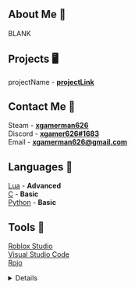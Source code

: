 <!-- <p align='center'>
  <img src='https://t4.ftcdn.net/jpg/03/21/35/09/360_F_321350919_CdWwHckzK4rMPsnErwQyagsyQH08aP2d.jpg'>
</p> -->

## About Me 📝
BLANK

## Projects 🖥️

projectName - **[projectLink]()** <br>

## Contact Me 📱
Steam - **[xgamerman626](https://steamcommunity.com/profiles/76561198208974225/)** <br>
Discord - **[xgamer626#1683](discord.com)**<br>
Email - **[xgamerman626@gmail.com](mailto:xgamerman626@gmail.com)** <br>

## Languages 📜
[Lua](https://www.lua.org/) - **Advanced** <br>
[C](https://en.cppreference.com/w/) - **Basic** <br>
[Python](https://www.python.org/) - **Basic** <br>

## Tools 🔨
[Roblox Studio](https://www.roblox.com/create) <br>
[Visual Studio Code](https://code.visualstudio.com/) <br>
[Rojo](https://rojo.space/) <br>


<details>
  <img align="left" alt="xgamerman626's GitHub Stats" src="https://github-readme-stats.vercel.app/api?username=xgamerman626&show_icons=true&hide_border=false&title_color=ff652f&icon_color=FFE400&bg_color=09131B&text_color=ffffff&border_color=0c1a25" />
</details>
